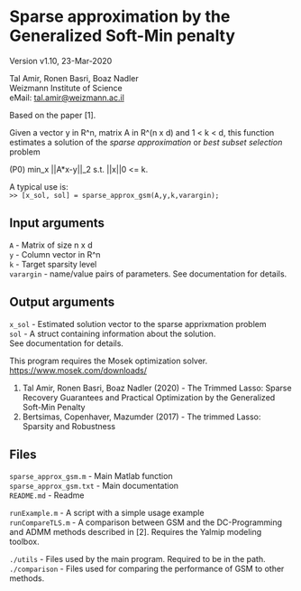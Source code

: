 Sparse approximation by the Generalized Soft-Min penalty
========================================================

Version v1.10, 23-Mar-2020

Tal Amir, Ronen Basri, Boaz Nadler  
Weizmann Institute of Science  
eMail: tal.amir@weizmann.ac.il  

Based on the paper [1].

Given a vector y in R^n, matrix A in R^(n x d) and 1 < k < d, this function estimates a solution of the _sparse approximation_ or _best subset selection_ problem

(P0)         min_x ||A*x-y||_2 s.t. ||x||0 <= k.  

A typical use is:  
`>> [x_sol, sol] = sparse_approx_gsm(A,y,k,varargin);`

Input arguments
---------------
`A` - Matrix of size n x d  
`y` - Column vector in R^n  
`k` - Target sparsity level  
`varargin` - name/value pairs of parameters. See documentation for details.

Output arguments
----------------
`x_sol` - Estimated solution vector to the sparse apprixmation problem  
`sol`   - A struct containing information about the solution.  
        See documentation for details.

This program requires the Mosek optimization solver.  
https://www.mosek.com/downloads/

1. Tal Amir, Ronen Basri, Boaz Nadler (2020) - The Trimmed Lasso: Sparse Recovery Guarantees and Practical Optimization by the Generalized Soft-Min Penalty
2. Bertsimas, Copenhaver, Mazumder (2017) - The trimmed Lasso: Sparsity and Robustness  

Files
-----
`sparse_approx_gsm.m`     - Main Matlab function  
`sparse_approx_gsm.txt`   - Main documentation  
`README.md`               - Readme  

`runExample.m`            - A script with a simple usage example  
`runCompareTLS.m`         - A comparison between GSM and the DC-Programming and ADMM methods described in [2]. Requires the Yalmip modeling toolbox.  
                          
`./utils`                 - Files used by the main program. Required to be in the path.
`./comparison`            - Files used for comparing the performance of GSM to other methods.


